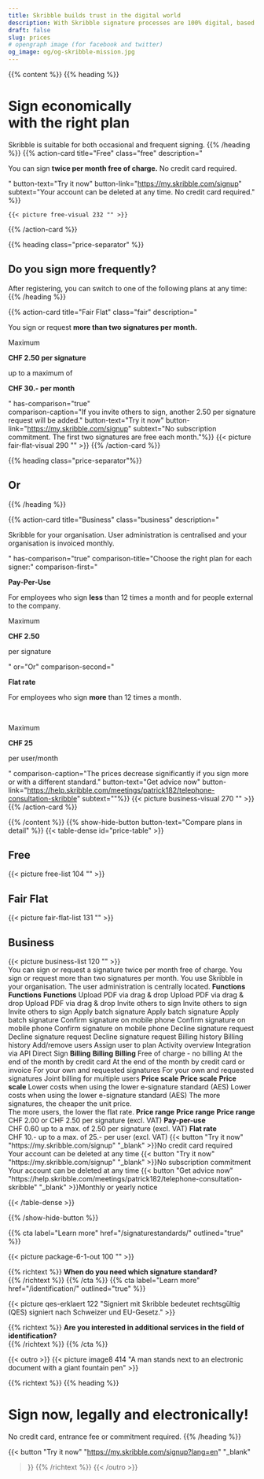 ```yaml
---
title: Skribble builds trust in the digital world
description: With Skribble signature processes are 100% digital, based on the qualified electronic signature “QES” - the e-signature, which is equivalent to your hand-written signature according to Swiss and EU law.
draft: false
slug: prices
# opengraph image (for facebook and twitter)
og_image: og/og-skribble-mission.jpg
---
```


{{% content %}}
{{% heading %}}
# Sign economically <br class="hide-for-mobile">with the right plan
Skribble is suitable for both occasional and frequent signing.
{{% /heading %}}
{{% action-card
  title="Free"
  class="free"
  description="<p>You can sign <strong>twice per month free of charge.</strong> No credit card required.</p>"
  button-text="Try it now"
  button-link="https://my.skribble.com/signup"
  subtext="Your account can be deleted at any time. No credit card required." %}}

    {{< picture free-visual 232 "" >}}
{{% /action-card %}}

{{% heading class="price-separator" %}}
## Do you sign more frequently?
After registering, you can switch to one of the following plans at any time:
{{% /heading %}}

{{% action-card
  title="Fair Flat"
  class="fair"
  description="<p>You sign or request <strong>more than two signatures per month.</strong></p><p class='top-spaced'>Maximum</p><p><strong>CHF <span class='large'>2.50</span> per signature</strong></p><p>up to a maximum of</p><p><strong>CHF <span class='large'>30.-</span> per month</strong></p>"
  has-comparison="true"  
  comparison-caption="If you invite others to sign, another 2.50 per signature request will be added."
  button-text="Try it now"
  button-link="https://my.skribble.com/signup"
  subtext="No subscription commitment. The first two signatures are free each month."%}}
    {{< picture fair-flat-visual 290 "" >}}
{{% /action-card %}}


{{% heading class="price-separator"%}}
## Or
{{% /heading %}}

{{% action-card
  title="Business"
  class="business"
  description="<p>Skribble for your organisation. User administration is centralised and your organisation is invoiced monthly.</p>"
  has-comparison="true"
  comparison-title="Choose the right plan for each signer:"
  comparison-first="<p><strong>Pay-Per-Use</strong></p><p>For employees who sign <strong>less</strong> than 12 times a month and for people external to the company.</p><p class='top-spaced'>Maximum</p><p><strong>CHF <span class='large'>2.50</strong></span></p><p>per signature</p>"
  or="Or"
  comparison-second="<p><strong>Flat rate</strong></p><p>For employees who sign <strong>more</strong> than 12 times a month.</p><br><p class='top-spaced'>Maximum</p><p><strong>CHF <span class='large'>25</strong></span></p><p>per user/month</p>"
  comparison-caption="The prices decrease significantly if you sign more or with a different standard."
  button-text="Get advice now"
  button-link="https://help.skribble.com/meetings/patrick182/telephone-consultation-skribble"
  subtext=""%}}
    {{< picture business-visual 270 "" >}}
{{% /action-card %}}

{{% /content %}}
{{% show-hide-button button-text="Compare plans in detail" %}}
{{< table-dense id="price-table" >}}
<thead>
<tr>
<th style="width: 33%;"><div class="header-with-image"><span><h2>Free</h2></span><span class="header-image">{{< picture free-list 104 "" >}}</span></div></th>
<th style="width: 33%;"><div class="header-with-image"><h2>Fair Flat</h2><span class="header-image">{{< picture fair-flat-list 131 "" >}}</span></div></th>
<th style="width: 33%;"><div class="header-with-image"><h2>Business</h2><span class="header-image">{{< picture business-list 120 "" >}}</span></div></th>
</tr>
</thead>

<tbody>
<tr>
<td>You can sign or request a signature twice per month free of charge.</td>
<td>You sign or request more than two signatures per month.</td>
<td>You use Skribble in your organisation. The user administration is centrally located.</td>
</tr>


<tr>
<td><strong>Functions</strong></td>
<td><strong>Functions</strong></td>
<td><strong>Functions</strong></td>
</tr>

<tr>
<td>Upload PDF via drag & drop</td>
<td>Upload PDF via drag & drop</td>
<td>Upload PDF via drag & drop</td>
</tr>

<tr>
<td>Invite others to sign</td>
<td>Invite others to sign</td>
<td>Invite others to sign</td>
</tr>

<tr>
<td>Apply batch signature</td>
<td>Apply batch signature</td>
<td>Apply batch signature</td>
</tr>

<tr>
<td>Confirm signature on mobile phone</td>
<td>Confirm signature on mobile phone</td>
<td>Confirm signature on mobile phone</td>
</tr>

<tr>
<td>Decline signature request</td>
<td>Decline signature request</td>
<td>Decline signature request</td>
</tr>

<tr>
<td></td>
<td>Billing history</td>
<td>Billing history</td>
</tr>


<tr>
<td></td>
<td></td>
<td>Add/remove users</td>
</tr>

<tr>
<td></td>
<td></td>
<td>Assign user to plan</td>
</tr>


<tr>
<td></td>
<td></td>
<td>Activity overview</td>
</tr>

<tr>
<td></td>
<td></td>
<td>Integration via API</td>
</tr>

<tr>
<td></td>
<td></td>
<td>Direct Sign</td>
</tr>

<tr>
<td><strong>Billing</strong></td>
<td><strong>Billing</strong></td>
<td><strong>Billing</strong></td>
</tr>

<tr>
<td>Free of charge - no billing</td>
<td>At the end of the month by credit card</td>
<td>At the end of the month by credit card or invoice</td>
</tr>

<tr>
<td></td>
<td>For your own and requested signatures</td>
<td>For your own and requested signatures</td>
</tr>

<tr>
<td></td>
<td></td>
<td>Joint billing for multiple users</td>
</tr>

<tr>
<td><strong>Price scale</strong></td>
<td><strong>Price scale</strong></td>
<td><strong>Price scale</strong></td>
</tr>

<tr>
<td></td>
<td>Lower costs when using the lower e-signature standard (AES)</td>
<td>Lower costs when using the lower e-signature standard (AES)</td>
</tr>

<tr>
<td></td>
<td></td>
<td>The more signatures, the cheaper the unit price.<br>The more users, the lower the flat rate.</td>
</tr>

<tr>
<td><strong>Price range</strong></td>
<td><strong>Price range</strong></td>
<td><strong>Price range</strong></td>
</tr>

<tr>
<td></td>
<td>CHF 2.00 or CHF 2.50 per signature (excl. VAT)</td>
<td><strong>Pay-per-use</strong><br>CHF 0.60 up to a max. of 2.50 per signature (excl. VAT)</td>
</tr>

<tr>
<td></td>
<td></td>
<td><strong>Flat rate
</strong><br>CHF 10.- up to a max. of 25.- per user (excl. VAT)</td>
</tr>

<tr>
<td>{{< button
  "Try it now"
  "https://my.skribble.com/signup"
  "_blank"
>}}No credit card required</br>Your account can be deleted at any time</td>
<td>{{< button
  "Try it now"
  "https://my.skribble.com/signup"
  "_blank"
>}}No subscription commitment</br>Your account can be deleted at any time</td>
<td>{{< button
  "Get advice now"
  "https://help.skribble.com/meetings/patrick182/telephone-consultation-skribble"
  "_blank"
>}}Monthly or yearly notice</td>
</tr>


</tbody>

{{< /table-dense >}}

{{% /show-hide-button %}}


[//]: # (--------------------------------------------------------------------------------------------------------------)

{{% cta
  label="Learn more"
  href="/signaturestandards/"
  outlined="true"
%}}

{{< picture package-6-1-out 100 "" >}}

{{% richtext %}}
**When do you need which signature standard?**<br>
{{% /richtext %}}
{{% /cta %}}
{{% cta
  label="Learn more"
  href="/identification/"
  outlined="true"
%}}

{{< picture qes-erklaert 122 "Signiert mit Skribble bedeutet rechtsgültig (QES) signiert nach Schweizer und EU-Gesetz." >}}

{{% richtext %}}
**Are you interested in additional services in the field of identification?**<br>
{{% /richtext %}}
{{% /cta %}}


[//]: # (--------------------------------------------------------------------------------------------------------------)

{{< outro >}}
{{< picture image8 414 "A man stands next to an electronic document with a giant fountain pen" >}}

{{% richtext %}}
{{% heading %}}
# Sign now, legally and electronically!
No credit card, entrance fee or commitment required.
{{% /heading %}}

{{< button
  "Try it now"
  "https://my.skribble.com/signup?lang=en"
  "_blank"
>}}
{{% /richtext %}}
{{< /outro >}}
